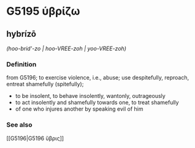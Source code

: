# G5195 ὑβρίζω

## hybrízō

_(hoo-brid'-zo | hoo-VREE-zoh | yoo-VREE-zoh)_

### Definition

from G5196; to exercise violence, i.e., abuse; use despitefully, reproach, entreat shamefully (spitefully); 

- to be insolent, to behave insolently, wantonly, outrageously
- to act insolently and shamefully towards one, to treat shamefully
- of one who injures another by speaking evil of him

### See also

[[G5196|G5196 ὕβρις]]
